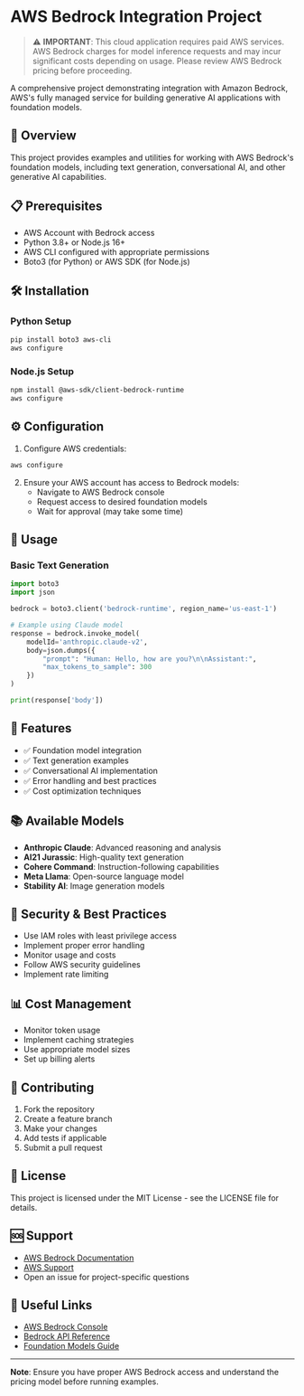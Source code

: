 # AWS Bedrock Integration Project

> ⚠️ **IMPORTANT**: This cloud application requires paid AWS services. AWS Bedrock charges for model inference requests and may incur significant costs depending on usage. Please review AWS Bedrock pricing before proceeding.

A comprehensive project demonstrating integration with Amazon Bedrock, AWS's fully managed service for building generative AI applications with foundation models.

## 🚀 Overview

This project provides examples and utilities for working with AWS Bedrock's foundation models, including text generation, conversational AI, and other generative AI capabilities.

## 📋 Prerequisites

- AWS Account with Bedrock access
- Python 3.8+ or Node.js 16+
- AWS CLI configured with appropriate permissions
- Boto3 (for Python) or AWS SDK (for Node.js)

## 🛠️ Installation

### Python Setup
```bash
pip install boto3 aws-cli
aws configure
```

### Node.js Setup
```bash
npm install @aws-sdk/client-bedrock-runtime
aws configure
```

## ⚙️ Configuration

1. Configure AWS credentials:
```bash
aws configure
```

2. Ensure your AWS account has access to Bedrock models:
   - Navigate to AWS Bedrock console
   - Request access to desired foundation models
   - Wait for approval (may take some time)

## 🔧 Usage

### Basic Text Generation
```python
import boto3
import json

bedrock = boto3.client('bedrock-runtime', region_name='us-east-1')

# Example using Claude model
response = bedrock.invoke_model(
    modelId='anthropic.claude-v2',
    body=json.dumps({
        "prompt": "Human: Hello, how are you?\n\nAssistant:",
        "max_tokens_to_sample": 300
    })
)

print(response['body'])
```

## 🎯 Features

- ✅ Foundation model integration
- ✅ Text generation examples
- ✅ Conversational AI implementation
- ✅ Error handling and best practices
- ✅ Cost optimization techniques

## 📚 Available Models

- **Anthropic Claude**: Advanced reasoning and analysis
- **AI21 Jurassic**: High-quality text generation
- **Cohere Command**: Instruction-following capabilities
- **Meta Llama**: Open-source language model
- **Stability AI**: Image generation models

## 🔐 Security & Best Practices

- Use IAM roles with least privilege access
- Implement proper error handling
- Monitor usage and costs
- Follow AWS security guidelines
- Implement rate limiting

## 📊 Cost Management

- Monitor token usage
- Implement caching strategies
- Use appropriate model sizes
- Set up billing alerts

## 🤝 Contributing

1. Fork the repository
2. Create a feature branch
3. Make your changes
4. Add tests if applicable
5. Submit a pull request

## 📄 License

This project is licensed under the MIT License - see the LICENSE file for details.

## 🆘 Support

- [AWS Bedrock Documentation](https://docs.aws.amazon.com/bedrock/)
- [AWS Support](https://aws.amazon.com/support/)
- Open an issue for project-specific questions

## 🔗 Useful Links

- [AWS Bedrock Console](https://console.aws.amazon.com/bedrock/)
- [Bedrock API Reference](https://docs.aws.amazon.com/bedrock/latest/APIReference/)
- [Foundation Models Guide](https://docs.aws.amazon.com/bedrock/latest/userguide/foundation-models.html)

---

**Note**: Ensure you have proper AWS Bedrock access and understand the pricing model before running examples.